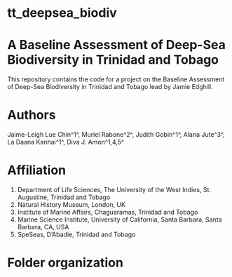 # tt_deepsea_biodiv

# A Baseline Assessment of Deep-Sea Biodiversity in Trinidad and Tobago

This repository contains the code for a project on the Baseline Assessment of Deep-Sea Biodiversity in Trinidad and Tobago lead by Jamie Edghill.

# Authors
Jaime-Leigh Lue Chin^1^, Muriel Rabone^2^, Judith Gobin^1^, Alana Jute^3^, La Daana Kanhai^1^, Diva J. Amon^1,4,5^

 # Affiliation

1.    Department of Life Sciences, The University of the West Indies, St. Augustine, Trinidad and Tobago
2.    Natural History Museum, London, UK
3.    Institute of Marine Affairs, Chaguaramas, Trinidad and Tobago
4.    Marine Science Institute, University of California, Santa Barbara, Santa Barbara, CA, USA
5.    SpeSeas, D’Abadie, Trinidad and Tobago
 
# Folder organization





